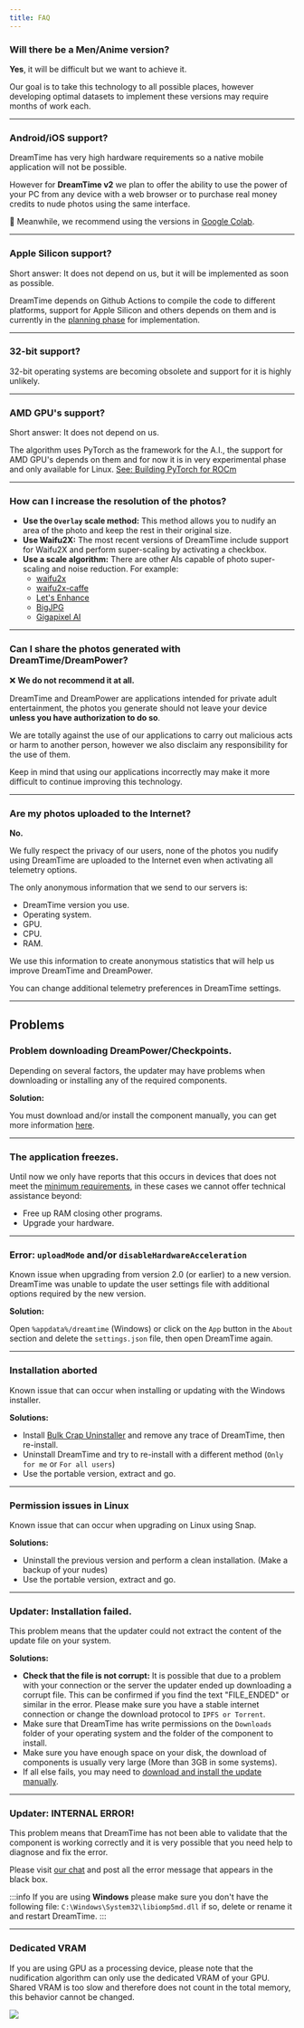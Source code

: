 ```yaml
---
title: FAQ
---
```


### Will there be a Men/Anime version?

**Yes**, it will be difficult but we want to achieve it.

Our goal is to take this technology to all possible places, however developing optimal datasets to implement these versions may require months of work each.

---

### Android/iOS support?

DreamTime has very high hardware requirements so a native mobile application will not be possible.

However for **DreamTime v2** we plan to offer the ability to use the power of your PC from any device with a web browser or to purchase real money credits to nude photos using the same interface.

🌟 Meanwhile, we recommend using the versions in [Google Colab](/docs/guide/google-colab).

---

### Apple Silicon support?

Short answer: It does not depend on us, but it will be implemented as soon as possible.

DreamTime depends on Github Actions to compile the code to different platforms, support for Apple Silicon and others depends on them and is currently in the [planning phase](https://github.com/actions/virtual-environments/issues/2486#issuecomment-782034281) for implementation.

---

### 32-bit support?

32-bit operating systems are becoming obsolete and support for it is highly unlikely.

---

### AMD GPU's support?

Short answer: It does not depend on us.

The algorithm uses PyTorch as the framework for the A.I., the support for AMD GPU's depends on them and for now it is in very experimental phase and only available for Linux. [See: Building PyTorch for ROCm](https://rocmdocs.amd.com/en/latest/Deep_learning/Deep-learning.html#pytorch)

---

### How can I increase the resolution of the photos?

- **Use the `Overlay` scale method:** This method allows you to nudify an area of the photo and keep the rest in their original size.
- **Use Waifu2X:** The most recent versions of DreamTime include support for Waifu2X and perform super-scaling by activating a checkbox.
- **Use a scale algorithm:** There are other AIs capable of photo super-scaling and noise reduction. For example:
  - [waifu2x](http://waifu2x.udp.jp/)
  - [waifu2x-caffe](https://github.com/lltcggie/waifu2x-caffe/releases)
  - [Let's Enhance](https://letsenhance.io/)
  - [BigJPG](https://bigjpg.com/)
  - [Gigapixel AI](https://topazlabs.com/gigapixel-ai/)

---

### Can I share the photos generated with DreamTime/DreamPower?

❌ **We do not recommend it at all.**

DreamTime and DreamPower are applications intended for private adult entertainment, the photos you generate should not leave your device **unless you have authorization to do so**.

We are totally against the use of our applications to carry out malicious acts or harm to another person, however we also disclaim any responsibility for the use of them.

Keep in mind that using our applications incorrectly may make it more difficult to continue improving this technology.


---

### Are my photos uploaded to the Internet?

**No.**

We fully respect the privacy of our users, none of the photos you nudify using DreamTime are uploaded to the Internet even when activating all telemetry options.

The only anonymous information that we send to our servers is:

- DreamTime version you use.
- Operating system.
- GPU.
- CPU.
- RAM.

We use this information to create anonymous statistics that will help us improve DreamTime and DreamPower.

You can change additional telemetry preferences in DreamTime settings.

---
  
## Problems

### Problem downloading DreamPower/Checkpoints.

Depending on several factors, the updater may have problems when downloading or installing any of the required components.

**Solution:**

You must download and/or install the component manually, you can get more information [here](/docs/guide/updater#manual-update).

---

### The application freezes.

Until now we only have reports that this occurs in devices that does not meet the [minimum requirements](/docs/installation#requirements), in these cases we cannot offer technical assistance beyond:

- Free up RAM closing other programs.
- Upgrade your hardware.

---

### Error: `uploadMode` and/or `disableHardwareAcceleration`

Known issue when upgrading from version 2.0 (or earlier) to a new version. DreamTime was unable to update the user settings file with additional options required by the new version.

**Solution:**

Open `%appdata%/dreamtime` (Windows) or click on the `App` button in the `About` section and delete the `settings.json` file, then open DreamTime again.

---

### Installation aborted

Known issue that can occur when installing or updating with the Windows installer.

**Solutions:**

- Install [Bulk Crap Uninstaller](https://www.bcuninstaller.com/) and remove any trace of DreamTime, then re-install.
- Uninstall DreamTime and try to re-install with a different method (`Only for me` or `For all users`)
- Use the portable version, extract and go.

---

### Permission issues in Linux

Known issue that can occur when upgrading on Linux using Snap.

**Solutions:**

- Uninstall the previous version and perform a clean installation. (Make a backup of your nudes)
- Use the portable version, extract and go.

---

### Updater: Installation failed.

This problem means that the updater could not extract the content of the update file on your system.

**Solutions:**

- **Check that the file is not corrupt:** It is possible that due to a problem with your connection or the server the updater ended up downloading a corrupt file. This can be confirmed if you find the text "FILE_ENDED" or similar in the error. Please make sure you have a stable internet connection or change the download protocol to `IPFS or Torrent`.
- Make sure that DreamTime has write permissions on the `Downloads` folder of your operating system and the folder of the component to install.
- Make sure you have enough space on your disk, the download of components is usually very large (More than 3GB in some systems).
- If all else fails, you may need to [download and install the update manually](/docs/guide/components).

---

### Updater: INTERNAL ERROR!

This problem means that DreamTime has not been able to validate that the component is working correctly and it is very possible that you need help to diagnose and fix the error.

Please visit [our chat](https://chat.dreamnet.tech) and post all the error message that appears in the black box.

:::info
If you are using **Windows** please make sure you don't have the following file: `C:\Windows\System32\libiomp5md.dll` if so, delete or rename it and restart DreamTime.
:::

---

### Dedicated VRAM

If you are using GPU as a processing device, please note that the nudification algorithm can only use the dedicated VRAM of your GPU. Shared VRAM is too slow and therefore does not count in the total memory, this behavior cannot be changed.

![](/img/previews/task-manager.png)